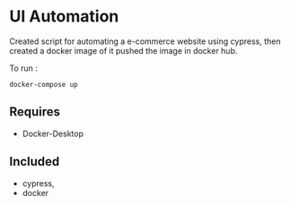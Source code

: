 # UI Automation 

Created script for automating a e-commerce website using cypress, then created a docker image of it pushed
the image in docker hub. 

To run :

```
docker-compose up
```

## Requires
* Docker-Desktop

## Included
* cypress,
* docker

